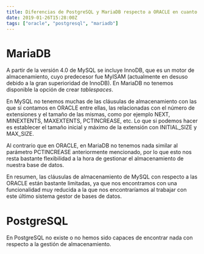 ```yaml
---
title: Diferencias de PostgreSQL y MariaDB respecto a ORACLE en cuanto a la gestión del almacenamiento 
date: 2019-01-26T15:28:00Z
tags: ["oracle", "postgresql", "mariadb"]
---
```


# MariaDB
A partir de la versión 4.0 de MySQL se incluye InnoDB, que es un motor de almacenamiento, cuyo predecesor fue MyISAM (actualmente en desuso debido a la gran superioridad de InnoDB).
En MariaDB no tenemos disponible la opción de crear _tablespaces_.

En MySQL no tenemos muchas de las cláusulas de almacenamiento con las que sí contamos en ORACLE entre ellas, las relacionadas con el número de extensiones y el tamaño de las mismas, como por ejemplo NEXT, MINEXTENTS, MAXEXTENTS, PCTINCREASE, etc. Lo que si podemos hacer es establecer el tamaño inicial y máximo de la extensión con INITIAL_SIZE y MAX_SIZE.

Al contrario que en ORACLE, en MariaDB no tenemos nada similar al parámetro PCTINCREASE anteriormente mencionado, por lo que esto nos resta bastante flexibilidad a la hora de gestionar el almacenamiento de nuestra base de datos.

En resumen, las cláusulas de almacenamiento de MySQL con respecto a las ORACLE están bastante limitadas, ya que nos encontramos con una funcionalidad muy reducida a la que nos encontraríamos al trabajar con este último sistema gestor de bases de datos.

# PostgreSQL
En PostgreSQL no existe o no hemos sido capaces de encontrar nada con respecto a la gestión de almacenamiento. 
